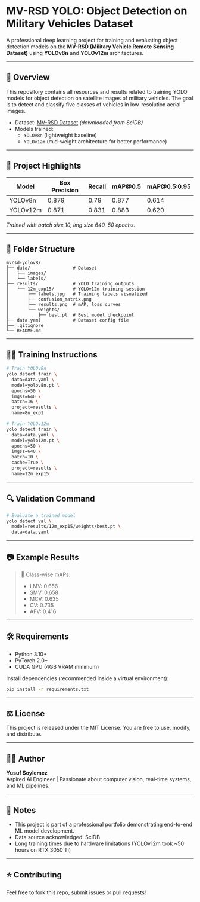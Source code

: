 # MV-RSD YOLO: Object Detection on Military Vehicles Dataset

A professional deep learning project for training and evaluating object detection models on the **MV-RSD (Military Vehicle Remote Sensing Dataset)** using **YOLOv8n** and **YOLOv12m** architectures.

---

## 🚀 Overview

This repository contains all resources and results related to training YOLO models for object detection on satellite images of military vehicles. The goal is to detect and classify five classes of vehicles in low-resolution aerial images.

- Dataset: [MV-RSD Dataset](https://scidb.ai) *(downloaded from SciDB)*
- Models trained:
  - `YOLOv8n` (lightweight baseline)
  - `YOLOv12m` (mid-weight architecture for better performance)

---

## 🧠 Project Highlights

| Model    | Box Precision | Recall | mAP\@0.5 | mAP\@0.5:0.95 |
| -------- | ------------- | ------ | -------- | ------------- |
| YOLOv8n  | 0.879         | 0.79   | 0.877    | 0.614         |
| YOLOv12m | 0.871         | 0.831  | 0.883    | 0.620         |

*Trained with batch size 10, img size 640, 50 epochs.*

---

## 📁 Folder Structure

```
mvrsd-yolov8/
├── data/                # Dataset
│   ├── images/
│   └── labels/
├── results/             # YOLO training outputs
│   └── 12m_exp15/       # YOLOv12m training session
│       ├── labels.jpg   # Training labels visualized
│       ├── confusion_matrix.png
│       ├── results.png  # mAP, loss curves
│       └── weights/
│           ├── best.pt  # Best model checkpoint
├── data.yaml            # Dataset config file
├── .gitignore
└── README.md
```

---

## 🏋️‍♂️ Training Instructions

```bash
# Train YOLOv8n
yolo detect train \
  data=data.yaml \
  model=yolov8n.pt \
  epochs=50 \
  imgsz=640 \
  batch=16 \
  project=results \
  name=8n_exp1

# Train YOLOv12m
yolo detect train \
  data=data.yaml \
  model=yolo12m.pt \
  epochs=50 \
  imgsz=640 \
  batch=10 \
  cache=True \
  project=results \
  name=12m_exp15
```

---

## 🔍 Validation Command

```bash
# Evaluate a trained model
yolo detect val \
  model=results/12m_exp15/weights/best.pt \
  data=data.yaml
```

---

## 📷 Example Results





> 🔎 Class-wise mAPs:
>
> - LMV: 0.656
> - SMV: 0.658
> - MCV: 0.635
> - CV: 0.735
> - AFV: 0.416

---

## 🛠 Requirements

- Python 3.10+
- PyTorch 2.0+
- CUDA GPU (4GB VRAM minimum)

Install dependencies (recommended inside a virtual environment):

```bash
pip install -r requirements.txt
```

---

## ⚖️ License

This project is released under the MIT License. You are free to use, modify, and distribute.

---

## 🙋‍♂️ Author

**Yusuf Soylemez**\
Aspired AI Engineer | Passionate about computer vision, real-time systems, and ML pipelines.

---

## 📌 Notes

- This project is part of a professional portfolio demonstrating end-to-end ML model development.
- Data source acknowledged: SciDB
- Long training times due to hardware limitations (YOLOv12m took \~50 hours on RTX 3050 Ti)

---

## ⭐ Contributing

Feel free to fork this repo, submit issues or pull requests!

